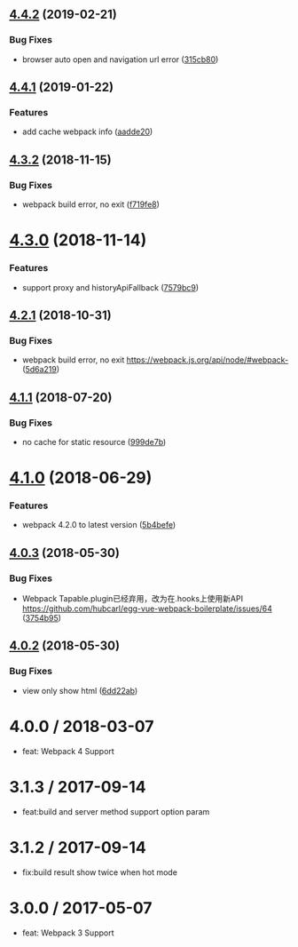 <a name="4.4.2"></a>
## [4.4.2](https://github.com/hubcarl/webpack-tool/compare/4.4.1...4.4.2) (2019-02-21)


### Bug Fixes

* browser auto open and navigation url error ([315cb80](https://github.com/hubcarl/webpack-tool/commit/315cb80))



<a name="4.4.1"></a>
## [4.4.1](https://github.com/hubcarl/webpack-tool/compare/4.3.2...4.4.1) (2019-01-22)


### Features

* add cache webpack info ([aadde20](https://github.com/hubcarl/webpack-tool/commit/aadde20))



<a name="4.3.2"></a>
## [4.3.2](https://github.com/hubcarl/webpack-tool/compare/4.3.0...4.3.2) (2018-11-15)


### Bug Fixes

* webpack build error, no exit ([f719fe8](https://github.com/hubcarl/webpack-tool/commit/f719fe8))



<a name="4.3.0"></a>
# [4.3.0](https://github.com/hubcarl/webpack-tool/compare/4.2.1...4.3.0) (2018-11-14)


### Features

* support proxy and historyApiFallback ([7579bc9](https://github.com/hubcarl/webpack-tool/commit/7579bc9))



<a name="4.2.1"></a>
## [4.2.1](https://github.com/hubcarl/webpack-tool/compare/4.2.0...4.2.1) (2018-10-31)


### Bug Fixes

* webpack build error, no exit https://webpack.js.org/api/node/#webpack-  ([5d6a219](https://github.com/hubcarl/webpack-tool/commit/5d6a219))



<a name="4.1.1"></a>
## [4.1.1](https://github.com/hubcarl/webpack-tool/compare/4.1.0...4.1.1) (2018-07-20)


### Bug Fixes

* no cache for static resource ([999de7b](https://github.com/hubcarl/webpack-tool/commit/999de7b))



<a name="4.1.0"></a>
# [4.1.0](https://github.com/hubcarl/webpack-tool/compare/4.0.3...4.1.0) (2018-06-29)


### Features

* webpack 4.2.0 to latest version ([5b4befe](https://github.com/hubcarl/webpack-tool/commit/5b4befe))



<a name="4.0.3"></a>
## [4.0.3](https://github.com/hubcarl/webpack-tool/compare/4.0.1...4.0.3) (2018-05-30)


### Bug Fixes

* Webpack Tapable.plugin已经弃用，改为在.hooks上使用新API https://github.com/hubcarl/egg-vue-webpack-boilerplate/issues/64 ([3754b95](https://github.com/hubcarl/webpack-tool/commit/3754b95))



<a name="4.0.2"></a>
## [4.0.2](https://github.com/hubcarl/webpack-tool/compare/4.0.1...4.0.2) (2018-05-30)


### Bug Fixes

* view only show html ([6dd22ab](https://github.com/hubcarl/webpack-tool/commit/6dd22ab))


4.0.0 / 2018-03-07
==================

  * feat: Webpack 4 Support

3.1.3 / 2017-09-14
==================

  * feat:build and server method support option param

3.1.2 / 2017-09-14
==================

  * fix:build result show twice when hot mode

3.0.0 / 2017-05-07
==================

  * feat: Webpack 3 Support